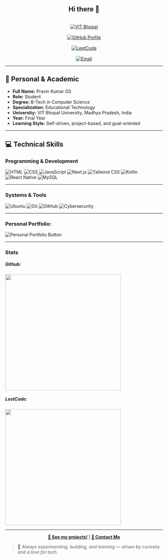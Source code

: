 <h2 align="center">Hi there 👋</h2>

<p align="center">
  <br>
  <a href="https://vitbhopal.ac.in/">
    <img src="https://img.shields.io/badge/VIT%20Bhopal-%F0%9F%91%8D%20University-blue?logo=GoogleScholar&style=for-the-badge&labelColor=232d3f&color=0062af" alt="VIT Bhopal"/>
  </a>
  <br><br>
  <a href="https://github.com/PravinKumar1312">
    <img src="https://img.shields.io/badge/%F0%9F%91%A8%F0%9F%92%BB%20GitHub-Profile-181717?logo=github&style=for-the-badge&labelColor=232d3f" alt="GitHub Profile"/>
  </a>
  <br><br>
  <a href="https://leetcode.com/Gladden1312/">
    <img src="https://img.shields.io/badge/%F0%9F%9B%A0%20LeetCode-Coding-FFA116?logo=leetcode&style=for-the-badge&labelColor=333333" alt="LeetCode"/>
  </a>
  <br><br>
  <a href="mailto:mr.gladdenpravin@gmail.com">
    <img src="https://img.shields.io/badge/%F0%9F%93%A8%20Email-Me-ff4444?logo=gmail&style=for-the-badge&labelColor=232d3f" alt="Email"/>
  </a>
  <br>
</p>

---


## 🧾 Personal & Academic

- **Full Name:** Pravin Kumar GS  
- **Role:** Student  
- **Degree:** B-Tech in Computer Science  
- **Specialization:** Educational Technology  
- **University:** VIT Bhopal University, Madhya Pradesh, India  
- **Year:** Final Year  
- **Learning Style:** Self-driven, project-based, and goal-oriented  

---

## 💻 Technical Skills

### Programming & Development

![HTML](https://img.shields.io/badge/HTML5-232d3f?logo=html5&logoColor=E34F26&style=for-the-badge)
![CSS](https://img.shields.io/badge/CSS3-232d3f?logo=css3&logoColor=1572B6&style=for-the-badge)
![JavaScript](https://img.shields.io/badge/JavaScript-232d3f?logo=javascript&logoColor=F7DF1E&style=for-the-badge)
![Next.js](https://img.shields.io/badge/Next.js-232d3f?logo=next.js&logoColor=fff&style=for-the-badge)
![Tailwind CSS](https://img.shields.io/badge/TailwindCSS-232d3f?logo=tailwindcss&logoColor=06B6D4&style=for-the-badge)
![Kotlin](https://img.shields.io/badge/Kotlin-232d3f?logo=kotlin&logoColor=0095D5&style=for-the-badge)
![React Native](https://img.shields.io/badge/React%20Native-232d3f?logo=react&logoColor=61DAFB&style=for-the-badge)
![MySQL](https://img.shields.io/badge/MySQL-232d3f?logo=mysql&logoColor=4479A1&style=for-the-badge)

---

### Systems & Tools

![Ubuntu](https://img.shields.io/badge/Ubuntu-f76225?logo=ubuntu&logoColor=white&style=for-the-badge)
![Git](https://img.shields.io/badge/Git-F05032?logo=git&logoColor=white&style=for-the-badge)
![GitHub](https://img.shields.io/badge/GitHub-181717?logo=github&logoColor=white&style=for-the-badge)
![Cybersecurity](https://img.shields.io/badge/Cybersecurity-232d3f?logo=symantec&logoColor=white&style=for-the-badge)

---

<p align="center">
  <h3>Personal Portfolio:</h3>
  <a href="https://um-projetcs-f1iqqhhme-gladdens-projects-b4f82616.vercel.app?_vercel_share=slyuBQg3GJkvmguApCsLocZVwwYm98UN" style="text-decoration:none;">
    <img src="https://img.shields.io/badge/Visit_Portfolio-0078D7?style=for-the-badge&logo=google-chrome&logoColor=white" alt="Personal Portfolio Button" />
  </a>
</p>


---
<h3>Stats</h3>
<p align="center">
  <h5>Github: </h5>
  <img src="https://github-readme-stats.vercel.app/api?username=PravinKumar1312&show_icons=true&count_private=true&theme=gruvbox" width="370" />
  <h5>LeetCode: </h5>
  <img src="https://leetcard.jacoblin.cool/Gladden1312?ext=heatmap" width="370" />
</p>


---

<p align="center">
  <a href="https://github.com/PravinKumar1312"><b>🚀 See my projects!</b></a> |
  <a href="mailto:mr.gladdenpravin@gmail.com"><b>📧 Contact Me</b></a>
</p>

> 🔭 *Always experimenting, building, and learning — driven by curiosity and a love for tech.*
